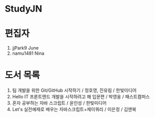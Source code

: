 # StudyJN

# 편집자

1. jjPark9 June
2. namu1481 Nina

# 도서 목록

1. 팀 개발을 위한 Git/GitHub 시작하기 / 정호영, 진유림 / 한빛미디어
2. Hello IT 프론트엔드 개발을 시작하려고 해 입문편 / 박영웅 / 패스트캠퍼스
3. 혼자 공부하는 자바 스크립트 / 윤인성 / 한빛미디어
4. Let's 실전예제로 배우는 자바스크립트+제이쿼리 / 이은정 / 김앤북
